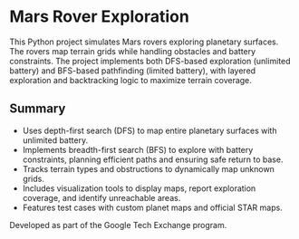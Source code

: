 # Mars Rover Exploration

This Python project simulates Mars rovers exploring planetary surfaces. The rovers map terrain grids while handling obstacles and battery constraints. The project implements both DFS-based exploration (unlimited battery) and BFS-based pathfinding (limited battery), with layered exploration and backtracking logic to maximize terrain coverage.

## Summary
- Uses depth-first search (DFS) to map entire planetary surfaces with unlimited battery.
- Implements breadth-first search (BFS) to explore with battery constraints, planning efficient paths and ensuring safe return to base.
- Tracks terrain types and obstructions to dynamically map unknown grids.
- Includes visualization tools to display maps, report exploration coverage, and identify unreachable areas.
- Features test cases with custom planet maps and official STAR maps.

Developed as part of the Google Tech Exchange program.
